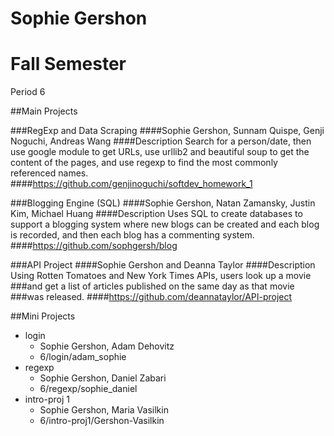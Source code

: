 Sophie Gershon
=============
# Fall Semester
Period 6

##Main Projects 

###RegExp and Data Scraping 
####Sophie Gershon, Sunnam Quispe, Genji Noguchi, Andreas Wang
####Description
Search for a person/date, then use google module to get URLs, use urllib2 and beautiful soup to get the content of the pages, and use regexp to find the most commonly referenced names.  
####https://github.com/genjinoguchi/softdev_homework_1

###Blogging Engine (SQL) 
####Sophie Gershon, Natan Zamansky, Justin Kim, Michael Huang
####Description
Uses SQL to create databases to support a blogging system where new blogs can be created and each blog is recorded, and then each blog has a commenting system. 
####https://github.com/sophgersh/blog

###API Project
####Sophie Gershon and Deanna Taylor
####Description
Using Rotten Tomatoes and New York Times APIs, users look up a movie
###and get a list of articles published on the same day as that movie
###was released.
####https://github.com/deannataylor/API-project

##Mini Projects 

* login
	* Sophie Gershon, Adam Dehovitz
	* 6/login/adam_sophie
* regexp
	* Sophie Gershon, Daniel Zabari
	* 6/regexp/sophie_daniel
* intro-proj 1
	* Sophie Gershon, Maria Vasilkin 
	* 6/intro-proj1/Gershon-Vasilkin

